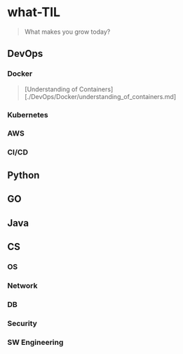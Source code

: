 # what-TIL
> What makes you grow today?
## DevOps
### Docker
> [Understanding of Containers][./DevOps/Docker/understanding_of_containers.md]
### Kubernetes
### AWS
### CI/CD
   
## Python
   
## GO

## Java

## CS
### OS
### Network
### DB
### Security
### SW Engineering
### 